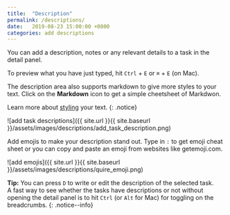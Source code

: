 ```yaml
---
title:  "Description"
permalink: /descriptions/
date:   2019-08-23 15:00:00 +0800
categories: add descriptions
---
```

You can add a description, notes or any relevant details to a task in the detail panel. 

To preview what you have just typed, hit `Ctrl` + `E` or `⌘` + `E` (on Mac). 

The description area also supports markdown to give more styles to your text. Click on the **Markdown** icon to get a simple cheetsheet of Markdwon. 

Learn more about [styling](/guide/styling/) your text. 
{: .notice}

![add task descriptions]({{ site.url }}{{ site.baseurl }}/assets/images/descriptions/add_task_description.png)

Add emojis to make your description stand out. Type in `:` to get emoji cheat sheet or you can copy and paste an emoji from websites like getemoji.com. 

![add emojis]({{ site.url }}{{ site.baseurl }}/assets/images/descriptions/quire_emoji.png)

**Tip:** You can press `D` to write or edit the description of the selected task. <br>
A fast way to see whether the tasks have descriptions or not without opening the detail panel is to hit `Ctrl` (or `Alt` for Mac) for toggling on the breadcrumbs. 
{: .notice--info}